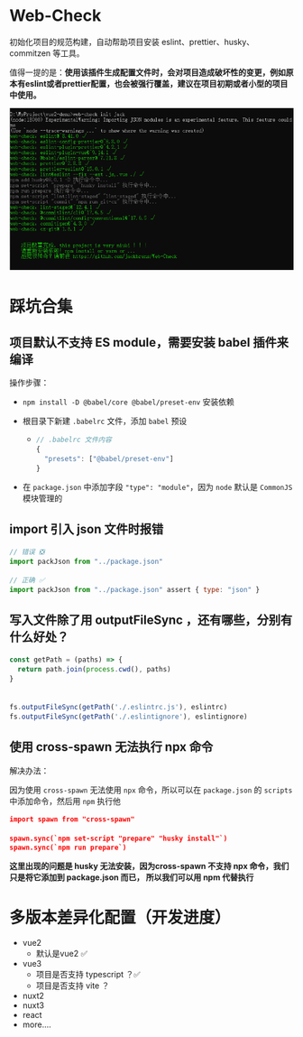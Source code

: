 # Web-Check

初始化项目的规范构建，自动帮助项目安装 eslint、prettier、husky、commitzen 等工具。

值得一提的是：**使用该插件生成配置文件时，会对项目造成破坏性的变更，例如原本有eslint或者prettier配置，也会被强行覆盖，建议在项目初期或者小型的项目中使用。**



![image-20230611201950541](./images/1686485940808.jpg)





# 踩坑合集

## 项目默认不支持 ES module，需要安装 babel 插件来编译

操作步骤：

- `npm install -D @babel/core @babel/preset-env`   安装依赖

- 根目录下新建 `.babelrc` 文件，添加 `babel` 预设

  - ```js
    // .babelrc 文件内容
    {
      "presets": ["@babel/preset-env"]
    }
    ```

- 在 `package.json` 中添加字段 `"type": "module"`，因为 `node` 默认是 `CommonJS` 模块管理的



## import 引入 json 文件时报错

```js
// 错误 ❎
import packJson from "../package.json"

// 正确 ✅
import packJson from "../package.json" assert { type: "json" }
```



## 写入文件除了用 outputFileSync ，还有哪些，分别有什么好处？

```js
const getPath = (paths) => {
  return path.join(process.cwd(), paths)
}


fs.outputFileSync(getPath('./.eslintrc.js'), eslintrc)
fs.outputFileSync(getPath('./.eslintignore'), eslintignore)
```



## 使用 cross-spawn 无法执行 npx 命令

解决办法：

因为使用 `cross-spawn` 无法使用 `npx` 命令，所以可以在 `package.json` 的 `scripts` 中添加命令，然后用 `npm` 执行他

```json
import spawn from "cross-spawn"

spawn.sync(`npm set-script "prepare" "husky install"`)
spawn.sync(`npm run prepare`)
```

**这里出现的问题是 husky 无法安装，因为cross-spawn 不支持 npx 命令，我们只是将它添加到 package.json 而已， 所以我们可以用 npm 代替执行**



# 多版本差异化配置（开发进度）

- vue2
  - 默认是vue2 :white_check_mark:
- vue3
  - 项目是否支持 typescript ？:white_check_mark:
  - 项目是否支持 vite ？
- nuxt2
- nuxt3
- react
-  more....

